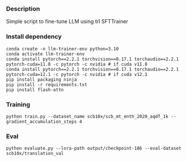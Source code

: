 ### Description
Simple script to fine-tune LLM using trl SFTTrainer

### Install dependency
```
conda create -n llm-trainer-env python=3.10
conda activate llm-trainer-env
conda install pytorch==2.2.1 torchvision==0.17.1 torchaudio==2.2.1 pytorch-cuda=11.8 -c pytorch -c nvidia # if cuda v11.8
conda install pytorch==2.2.1 torchvision==0.17.1 torchaudio==2.2.1 pytorch-cuda=12.1 -c pytorch -c nvidia # if cuda v12.1
pip install packaging ninja
pip install -r requirements.txt
pip install flash-attn
```

### Training
```
python train.py --dataset_name scb10x/scb_mt_enth_2020_aqdf_1k --gradient_accumulation_steps 4
```

### Eval
```
python evaluate.py --lora-path output/checkpoint-186 --eval-dataset scb10x/translation_val
```